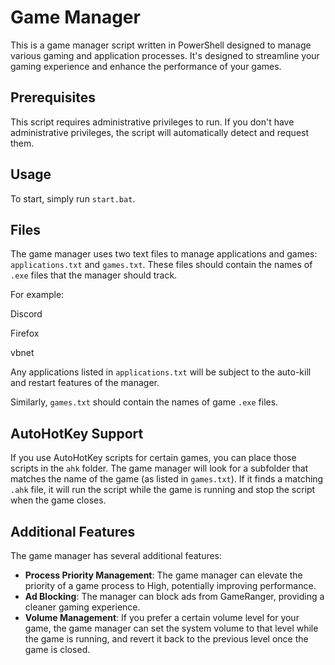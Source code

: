 # Game Manager

This is a game manager script written in PowerShell designed to manage various gaming and application processes. It's designed to streamline your gaming experience and enhance the performance of your games. 

## Prerequisites

This script requires administrative privileges to run. If you don't have administrative privileges, the script will automatically detect and request them.

## Usage

To start, simply run `start.bat`.

## Files

The game manager uses two text files to manage applications and games: `applications.txt` and `games.txt`. These files should contain the names of `.exe` files that the manager should track. 

For example:

Discord

Firefox

vbnet

Any applications listed in `applications.txt` will be subject to the auto-kill and restart features of the manager.

Similarly, `games.txt` should contain the names of game `.exe` files. 

## AutoHotKey Support

If you use AutoHotKey scripts for certain games, you can place those scripts in the `ahk` folder. The game manager will look for a subfolder that matches the name of the game (as listed in `games.txt`). If it finds a matching `.ahk` file, it will run the script while the game is running and stop the script when the game closes.

## Additional Features

The game manager has several additional features:

* **Process Priority Management**: The game manager can elevate the priority of a game process to High, potentially improving performance.
* **Ad Blocking**: The manager can block ads from GameRanger, providing a cleaner gaming experience.
* **Volume Management**: If you prefer a certain volume level for your game, the game manager can set the system volume to that level while the game is running, and revert it back to the previous level once the game is closed.
